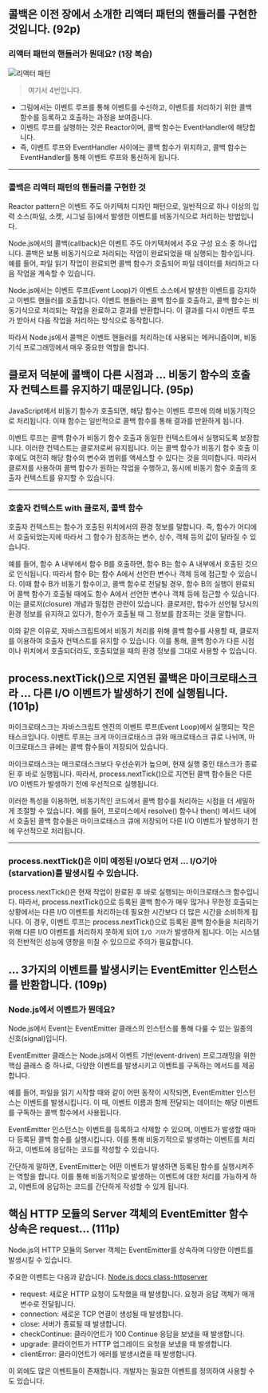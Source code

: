 ## 콜백은 이전 장에서 소개한 리액터 패턴의 핸들러를 구현한 것입니다. (92p)
### 리액터 패턴의 핸들러가 뭔데요? (1장 복습)
![리액터 패턴](https://velog.velcdn.com/images/qjqdn1568/post/8c815e10-1a60-42a4-9764-4d1ecf18c6fa/image.png)
> 여기서 4번입니다.
- 그림에서는 이벤트 루프를 통해 이벤트를 수신하고, 이벤트를 처리하기 위한 콜백 함수를 등록하고 호출하는 과정을 보여줍니다.
- 이벤트 루프를 실행하는 것은 Reactor이며, 콜백 함수는 EventHandler에 해당합니다.
- 즉, 이벤트 루프와 EventHandler 사이에는 콜백 함수가 위치하고, 콜백 함수는 EventHandler를 통해 이벤트 루프와 통신하게 됩니다.
***
### 콜백은 리액터 패턴의 핸들러를 구현한 것
Reactor pattern은 이벤트 주도 아키텍처 디자인 패턴으로, 일반적으로 하나 이상의 입력 소스(파일, 소켓, 시그널 등)에서 발생한 이벤트를 비동기식으로 처리하는 방법입니다.

Node.js에서의 콜백(callback)은 이벤트 주도 아키텍처에서 주요 구성 요소 중 하나입니다. 콜백은 보통 비동기식으로 처리되는 작업이 완료되었을 때 실행되는 함수입니다. 예를 들어, 파일 읽기 작업이 완료되면 콜백 함수가 호출되어 파일 데이터를 처리하고 다음 작업을 계속할 수 있습니다.

Node.js에서는 이벤트 루프(Event Loop)가 이벤트 소스에서 발생한 이벤트를 감지하고 이벤트 핸들러를 호출합니다. 이벤트 핸들러는 콜백 함수를 호출하고, 콜백 함수는 비동기식으로 처리되는 작업을 완료하고 결과를 반환합니다. 이 결과를 다시 이벤트 루프가 받아서 다음 작업을 처리하는 방식으로 동작합니다.

따라서 Node.js에서 콜백은 이벤트 핸들러를 처리하는데 사용되는 메커니즘이며, 비동기식 프로그래밍에서 매우 중요한 역할을 합니다.


## 클로저 덕분에 콜백이 다른 시점과 ... 비동기 함수의 호출자 컨텍스트를 유지하기 때문입니다. (95p)
JavaScript에서 비동기 함수가 호출되면, 해당 함수는 이벤트 루프에 의해 비동기적으로 처리됩니다. 이때 함수는 일반적으로 콜백 함수를 통해 결과를 반환하게 됩니다.

이벤트 루프는 콜백 함수가 비동기 함수 호출과 동일한 컨텍스트에서 실행되도록 보장합니다. 이러한 컨텍스트는 클로저로써 유지됩니다. 이는 콜백 함수가 비동기 함수 호출 이후에도 여전히 해당 함수의 변수와 범위를 액세스할 수 있다는 것을 의미합니다. 따라서 클로저를 사용하여 콜백 함수가 원하는 작업을 수행하고, 동시에 비동기 함수 호출의 호출자 컨텍스트를 유지할 수 있습니다.
***
### 호출자 컨텍스트 with 클로저, 콜백 함수
호출자 컨텍스트는 함수가 호출된 위치에서의 환경 정보를 말합니다. 즉, 함수가 어디에서 호출되었는지에 따라서 그 함수가 참조하는 변수, 상수, 객체 등의 값이 달라질 수 있습니다.

예를 들어, 함수 A 내부에서 함수 B를 호출하면, 함수 B는 함수 A 내부에서 호출된 것으로 인식됩니다. 따라서 함수 B는 함수 A에서 선언한 변수나 객체 등에 접근할 수 있습니다. 이때 함수 B가 비동기 함수이고, 콜백 함수로 전달될 경우, 함수 B의 실행이 완료되어 콜백 함수가 호출될 때에도 함수 A에서 선언한 변수나 객체 등에 접근할 수 있습니다. 이는 클로저(closure) 개념과 밀접한 관련이 있습니다. 클로저란, 함수가 선언될 당시의 환경 정보를 유지하고 있다가, 함수가 호출될 때 그 정보를 참조하는 것을 말합니다.

이와 같은 이유로, 자바스크립트에서 비동기 처리를 위해 콜백 함수를 사용할 때, 클로저를 이용하여 호출자 컨텍스트를 유지할 수 있습니다. 이를 통해, 콜백 함수가 다른 시점이나 위치에서 호출되더라도, 호출되었을 때의 환경 정보를 그대로 사용할 수 있습니다.


## process.nextTick()으로 지연된 콜백은 마이크로태스크라 ... 다른 I/O 이벤트가 발생하기 전에 실행됩니다. (101p)
마이크로태스크는 자바스크립트 엔진의 이벤트 루프(Event Loop)에서 실행되는 작은 태스크입니다. 이벤트 루프는 크게 마이크로태스크 큐와 매크로태스크 큐로 나뉘며, 마이크로태스크 큐에는 콜백 함수들이 저장되어 있습니다.

마이크로태스크는 매크로태스크보다 우선순위가 높으며, 현재 실행 중인 태스크가 종료된 후 바로 실행됩니다. 따라서, process.nextTick()으로 지연된 콜백 함수들은 다른 I/O 이벤트가 발생하기 전에 우선적으로 실행됩니다.

이러한 특성을 이용하면, 비동기적인 코드에서 콜백 함수를 처리하는 시점을 더 세밀하게 조절할 수 있습니다. 예를 들어, 프로미스에서 resolve() 함수나 then() 메서드 내에서 호출된 콜백 함수들은 마이크로태스크 큐에 저장되어 다른 I/O 이벤트가 발생하기 전에 우선적으로 처리됩니다.
***
### process.nextTick()은 이미 예정된 I/O보다 먼저 ... I/O기아(starvation)를 발생시킬 수 있습니다.
process.nextTick()은 현재 작업이 완료된 후 바로 실행되는 마이크로태스크 함수입니다. 따라서, process.nextTick()으로 등록된 콜백 함수가 매우 많거나 무한정 호출되는 상황에서는 다른 I/O 이벤트를 처리하는데 필요한 시간보다 더 많은 시간을 소비하게 됩니다. 이 경우, 이벤트 루프는 process.nextTick()으로 등록된 콜백 함수들을 처리하기 위해 다른 I/O 이벤트를 처리하지 못하게 되어 `I/O 기아`가 발생하게 됩니다. 이는 시스템의 전반적인 성능에 영향을 미칠 수 있으므로 주의가 필요합니다.


## ... 3가지의 이벤트를 발생시키는 EventEmitter 인스턴스를 반환합니다. (109p)
### Node.js에서 이벤트가 뭔데요?
Node.js에서 Event는 EventEmitter 클래스의 인스턴스를 통해 다룰 수 있는 일종의 신호(signal)입니다.

EventEmitter 클래스는 Node.js에서 이벤트 기반(event-driven) 프로그래밍을 위한 핵심 클래스 중 하나로, 다양한 이벤트를 발생시키고 이벤트를 구독하는 메서드를 제공합니다.

예를 들어, 파일을 읽기 시작할 때와 같이 어떤 동작이 시작되면, EventEmitter 인스턴스는 이벤트를 발생시킵니다. 이 때, 이벤트 이름과 함께 전달되는 데이터는 해당 이벤트를 구독하는 콜백 함수에서 사용됩니다.

EventEmitter 인스턴스는 이벤트를 등록하고 삭제할 수 있으며, 이벤트가 발생할 때마다 등록된 콜백 함수를 실행시킵니다. 이를 통해 비동기적으로 발생하는 이벤트를 처리하고, 이벤트에 응답하는 코드를 작성할 수 있습니다.

간단하게 말하면, EventEmitter는 어떤 이벤트가 발생하면 등록된 함수를 실행시켜주는 역할을 합니다. 이를 통해 비동기적으로 발생하는 이벤트에 대한 처리를 가능하게 하고, 이벤트에 응답하는 코드를 간단하게 작성할 수 있게 됩니다.


## 핵심 HTTP 모듈의 Server 객체의 EventEmitter 함수 상속은 request... (111p)
Node.js의 HTTP 모듈의 Server 객체는 EventEmitter를 상속하며 다양한 이벤트를 발생시킬 수 있습니다.

주요한 이벤트는 다음과 같습니다.
[Node.js docs class-httpserver](https://nodejs.org/api/http.html#event-checkcontinue)

- request: 새로운 HTTP 요청이 도착했을 때 발생합니다. 요청과 응답 객체가 매개변수로 전달됩니다.
- connection: 새로운 TCP 연결이 생성될 때 발생합니다.
- close: 서버가 종료될 때 발생합니다.
- checkContinue: 클라이언트가 100 Continue 응답을 보냈을 때 발생합니다.
- upgrade: 클라이언트가 HTTP 업그레이드 요청을 보냈을 때 발생합니다.
- clientError: 클라이언트가 에러를 발생시켰을 때 발생합니다.

이 외에도 많은 이벤트들이 존재합니다. 개발자는 필요한 이벤트를 정의하여 사용할 수도 있습니다.